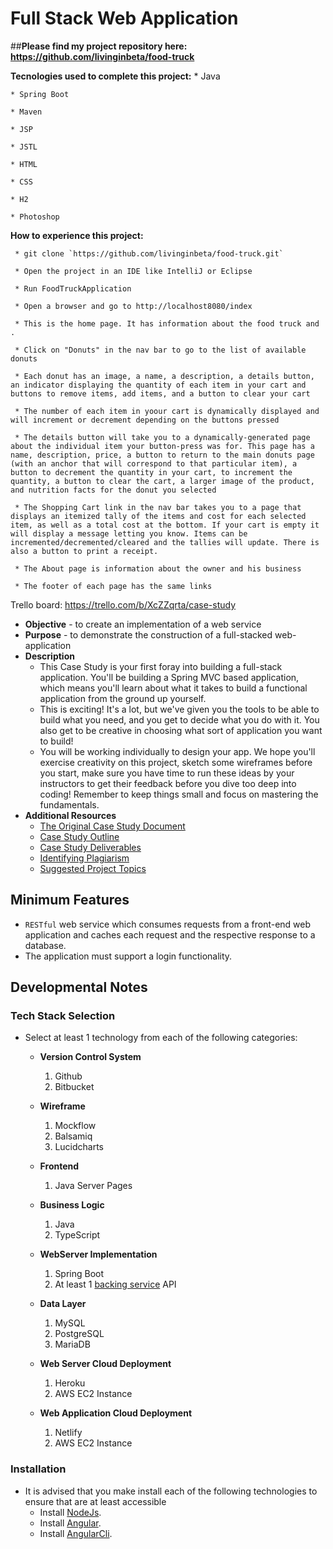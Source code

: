 # Full Stack Web Application


##**Please find my project repository here: https://github.com/livinginbeta/food-truck**

**Tecnologies used to complete this project:**
        * Java
	
	* Spring Boot
	
	* Maven
	
	* JSP
	
	* JSTL
	
	* HTML
	
	* CSS
	
	* H2
	
	* Photoshop

**How to experience this project:**

     * git clone `https://github.com/livinginbeta/food-truck.git`

     * Open the project in an IDE like IntelliJ or Eclipse

     * Run FoodTruckApplication

     * Open a browser and go to http://localhost8080/index

     * This is the home page. It has information about the food truck and .

     * Click on "Donuts" in the nav bar to go to the list of available donuts

     * Each donut has an image, a name, a description, a details button, an indicator displaying the quantity of each item in your cart and buttons to remove items, add items, and a button to clear your cart

     * The number of each item in yoour cart is dynamically displayed and will increment or decrement depending on the buttons pressed

     * The details button will take you to a dynamically-generated page about the individual item your button-press was for. This page has a name, description, price, a button to return to the main donuts page (with an anchor that will correspond to that particular item), a button to decrement the quantity in your cart, to increment the quantity, a button to clear the cart, a larger image of the product, and nutrition facts for the donut you selected

     * The Shopping Cart link in the nav bar takes you to a page that displays an itemized tally of the items and cost for each selected item, as well as a total cost at the bottom. If your cart is empty it will display a message letting you know. Items can be incremented/decremented/cleared and the tallies will update. There is also a button to print a receipt.

     * The About page is information about the owner and his business

     * The footer of each page has the same links
	

Trello board: https://trello.com/b/XcZZqrta/case-study


* **Objective** - to create an implementation of a web service
* **Purpose** - to demonstrate the construction of a full-stacked web-application
* **Description**
	* This Case Study is your first foray into building a full-stack application. You'll be building a Spring MVC based application, which means you'll learn about what it takes to build a functional application from the ground up yourself.
	* This is exciting! It's a lot, but we've given you the tools to be able to build what you need, and you get to decide what you do with it. You also get to be creative in choosing what sort of application you want to build!
	* You will be working individually to design your app. We hope you'll exercise creativity on this project, sketch some wireframes before you start, make sure you have time to run these ideas by your instructors to get their feedback before you dive too deep into coding! Remember to keep things small and focus on mastering the fundamentals.
* **Additional Resources**
	* [The Original Case Study Document](./case-study.pdf)
	* [Case Study Outline](./case-study-outline.pdf)
	* [Case Study Deliverables](./README_deliverables.md)
	* [Identifying Plagiarism](./README_plagiarism.md)
	* [Suggested Project Topics](./README_suggested-project-topics.md)



## Minimum Features
* `RESTful` web service which consumes requests from a front-end web application and caches each request and the respective response to a database.
* The application must support a login functionality.




## Developmental Notes

### Tech Stack Selection
* Select at least 1 technology from each of the following categories:
  * **Version Control System**
    1. Github
    2. Bitbucket
    
  * **Wireframe**
    1. Mockflow
    2. Balsamiq
    3. Lucidcharts

  * **Frontend**
    1. Java Server Pages
    
  * **Business Logic**
    1. Java
    2. TypeScript

  * **WebServer Implementation**
    1. Spring Boot
    2. At least 1 [backing service](https://12factor.net/backing-services) API

  * **Data Layer**
    1. MySQL
    2. PostgreSQL
    3. MariaDB

  * **Web Server Cloud Deployment**
    1. Heroku
    2. AWS EC2 Instance
  
  * **Web Application Cloud Deployment**
    1. Netlify
    2. AWS EC2 Instance




### Installation
* It is advised that you make install each of the following technologies to ensure that are at least accessible
  * Install [NodeJs](https://nodejs.org/en/).
  * Install [Angular](http://angular.io/).
  * Install [AngularCli](https://cli.angular.io/).
